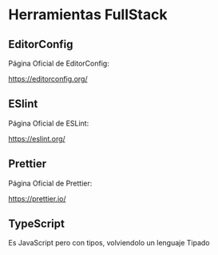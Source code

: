 # Herramientas FullStack

## EditorConfig

Página Oficial de EditorConfig:

https://editorconfig.org/

## ESlint

Página Oficial de ESLint:

https://eslint.org/

## Prettier

Página Oficial de Prettier:

https://prettier.io/

## TypeScript

Es JavaScript pero con tipos, volviendolo un lenguaje Tipado
